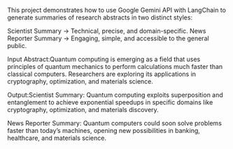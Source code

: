 This project demonstrates how to use Google Gemini API with LangChain to generate summaries of research abstracts in two distinct styles:

Scientist Summary → Technical, precise, and domain-specific.
News Reporter Summary → Engaging, simple, and accessible to the general public.


Input Abstract:Quantum computing is emerging as a field that uses principles of quantum mechanics to perform calculations much faster than classical computers. Researchers are exploring its applications in cryptography, optimization, and materials science.



Output:Scientist Summary: Quantum computing exploits superposition and entanglement to achieve exponential speedups in specific domains like cryptography, optimization, and materials discovery.

News Reporter Summary: Quantum computers could soon solve problems faster than today’s machines, opening new possibilities in banking, healthcare, and materials science.
